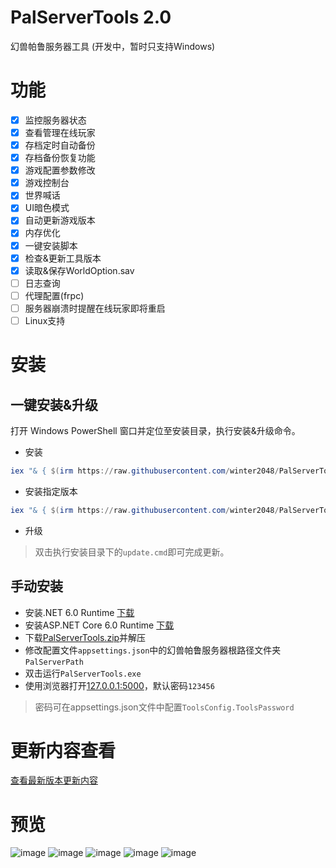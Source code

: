 # PalServerTools 2.0
幻兽帕鲁服务器工具 (开发中，暂时只支持Windows)

# 功能
- [x] 监控服务器状态
- [x] 查看管理在线玩家
- [x] 存档定时自动备份
- [x] 存档备份恢复功能
- [x] 游戏配置参数修改
- [x] 游戏控制台
- [x] 世界喊话
- [x] UI暗色模式
- [x] 自动更新游戏版本
- [x] 内存优化
- [x] 一键安装脚本
- [x] 检查&更新工具版本
- [x] 读取&保存WorldOption.sav
- [ ] 日志查询
- [ ] 代理配置(frpc)
- [ ] 服务器崩溃时提醒在线玩家即将重启
- [ ] Linux支持

# 安装

## 一键安装&升级

打开 Windows PowerShell 窗口并定位至安装目录，执行安装&升级命令。

- 安装
``` powershell
iex "& { $(irm https://raw.githubusercontent.com/winter2048/PalServerTools/master/install.ps1) }"
```

- 安装指定版本
``` powershell
iex "& { $(irm https://raw.githubusercontent.com/winter2048/PalServerTools/master/install.ps1) } -Version v2.0.0"
```

- 升级
> 双击执行安装目录下的`update.cmd`即可完成更新。

## 手动安装

- 安装.NET 6.0 Runtime [下载](https://dotnet.microsoft.com/zh-cn/download/dotnet/thank-you/runtime-6.0.26-windows-x64-installer)
- 安装ASP.NET Core 6.0 Runtime [下载](https://dotnet.microsoft.com/zh-cn/download/dotnet/thank-you/runtime-aspnetcore-6.0.26-windows-x64-installer)
- 下载[PalServerTools.zip](https://github.com/winter2048/PalServerTools/releases)并解压
- 修改配置文件`appsettings.json`中的幻兽帕鲁服务器根路径文件夹`PalServerPath`
- 双击运行`PalServerTools.exe`
- 使用浏览器打开[127.0.0.1:5000](http:127.0.0.1:5000)，默认密码`123456`

> 密码可在appsettings.json文件中配置`ToolsConfig.ToolsPassword`

# 更新内容查看

[查看最新版本更新内容](./ReleaseNotes.md)

# 预览
![image](https://github.com/winter2048/PalServerTools/assets/31879147/1c7fc6ba-2acd-43eb-84cf-d88bd6b67968)
![image](https://github.com/winter2048/PalServerTools/assets/31879147/8794e5a6-252b-425c-afe5-fead6ecdb1f2)
![image](https://github.com/winter2048/PalServerTools/assets/31879147/720b88d4-fb61-437b-ac8b-04af6b546799)
![image](https://github.com/winter2048/PalServerTools/assets/31879147/2a764d53-0107-4791-ab5b-53f646de3727)
![image](https://github.com/winter2048/PalServerTools/assets/31879147/eb90bf24-6b45-4580-9c04-3ded442f3abc)



